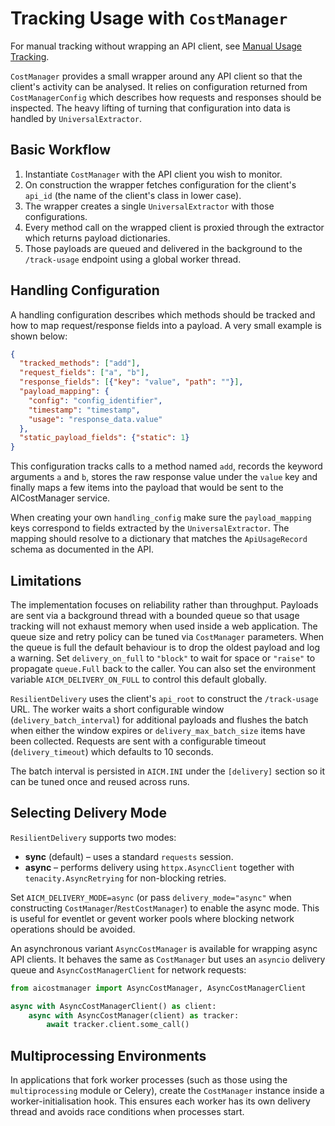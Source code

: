 # Tracking Usage with `CostManager`

For manual tracking without wrapping an API client, see [Manual Usage Tracking](tracker.md).

`CostManager` provides a small wrapper around any API client so that the
client's activity can be analysed.  It relies on configuration returned
from `CostManagerConfig` which describes how requests and responses
should be inspected.  The heavy lifting of turning that configuration
into data is handled by `UniversalExtractor`.

## Basic Workflow

1. Instantiate `CostManager` with the API client you wish to monitor.
2. On construction the wrapper fetches configuration for the client's
   `api_id` (the name of the client's class in lower case).
3. The wrapper creates a single `UniversalExtractor` with those
   configurations.
4. Every method call on the wrapped client is proxied through the
   extractor which returns payload dictionaries.
5. Those payloads are queued and delivered in the background to the
   `/track-usage` endpoint using a global worker thread.

## Handling Configuration

A handling configuration describes which methods should be tracked and
how to map request/response fields into a payload.  A very small example
is shown below:

```json
{
  "tracked_methods": ["add"],
  "request_fields": ["a", "b"],
  "response_fields": [{"key": "value", "path": ""}],
  "payload_mapping": {
    "config": "config_identifier",
    "timestamp": "timestamp",
    "usage": "response_data.value"
  },
  "static_payload_fields": {"static": 1}
}
```

This configuration tracks calls to a method named `add`, records the
keyword arguments `a` and `b`, stores the raw response value under the
`value` key and finally maps a few items into the payload that would be
sent to the AICostManager service.

When creating your own ``handling_config`` make sure the
``payload_mapping`` keys correspond to fields extracted by the
``UniversalExtractor``.  The mapping should resolve to a dictionary that
matches the ``ApiUsageRecord`` schema as documented in the API.

## Limitations

The implementation focuses on reliability rather than throughput.
Payloads are sent via a background thread with a bounded queue so that
usage tracking will not exhaust memory when used inside a web
application.  The queue size and retry policy can be tuned via
``CostManager`` parameters. When the queue is full the default behaviour
is to drop the oldest payload and log a warning. Set
``delivery_on_full`` to ``"block"`` to wait for space or ``"raise"`` to
propagate ``queue.Full`` back to the caller.  You can also set the
environment variable ``AICM_DELIVERY_ON_FULL`` to control this default
globally.

``ResilientDelivery`` uses the client's ``api_root`` to construct the
``/track-usage`` URL.  The worker waits a short configurable window
(``delivery_batch_interval``) for additional payloads and flushes the
batch when either the window expires or ``delivery_max_batch_size`` items
have been collected. Requests are sent with a configurable timeout
(``delivery_timeout``) which defaults to 10 seconds.

The batch interval is persisted in ``AICM.INI`` under the ``[delivery]``
section so it can be tuned once and reused across runs.

## Selecting Delivery Mode

``ResilientDelivery`` supports two modes:

* **sync** (default) – uses a standard ``requests`` session.
* **async** – performs delivery using ``httpx.AsyncClient`` together with
  ``tenacity.AsyncRetrying`` for non-blocking retries.

Set ``AICM_DELIVERY_MODE=async`` (or pass ``delivery_mode="async"`` when
constructing ``CostManager``/``RestCostManager``) to enable the async mode.
This is useful for eventlet or gevent worker pools where blocking network
operations should be avoided.

An asynchronous variant ``AsyncCostManager`` is available for wrapping
async API clients.  It behaves the same as ``CostManager`` but uses an
``asyncio`` delivery queue and ``AsyncCostManagerClient`` for network
requests:

```python
from aicostmanager import AsyncCostManager, AsyncCostManagerClient

async with AsyncCostManagerClient() as client:
    async with AsyncCostManager(client) as tracker:
        await tracker.client.some_call()
```

## Multiprocessing Environments

In applications that fork worker processes (such as those using the
``multiprocessing`` module or Celery), create the ``CostManager`` instance
inside a worker-initialisation hook. This ensures each worker has its own
delivery thread and avoids race conditions when processes start.
